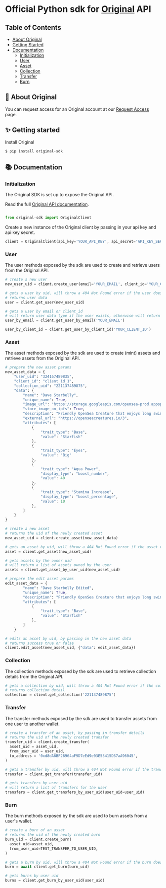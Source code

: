 # Official Python sdk for [Original](https://getoriginal.com) API

## Table of Contents

- [About Original](#-about-original)
- [Getting Started](#-getting-started)
- [Documentation](#-documentation)
  - [Initialization](#initialization)
  - [User](#user)
  - [Asset](#asset)
  - [Collection](#collection)
  - [Transfer](#transfer)
  - [Burn](#burn)

## 📝 About Original

You can request access for an Original account at our [Request Access](https://getoriginal.com/contact-us/) page.

## ✨ Getting started

Install Original

```bash
$ pip install original-sdk
```

## 📚 Documentation

### Initialization

The Original SDK is set up to expose the Original API.

Read the full [Original API documentation](https://docs.getoriginal.com).

```python

from original-sdk import OriginalClient

```

Create a new instance of the Original client by passing in your api key and api key secret.

```python
client = OriginalClient(api_key='YOUR_API_KEY', api_secret='API_KEY_SECRET')
```

### User

The user methods exposed by the sdk are used to create and retrieve users from the Original API.

```python
# create a new user
new_user_uid = client.create_user(email='YOUR_EMAIL', client_id='YOUR_CLIENT_ID' )

# gets a user by uid, will throw a 404 Not Found error if the user does not exist
# returns user data
user = client.get_user(new_user_uid)

# gets a user by email or client_id
# will return user data type if the user exists, otherwise will return null
user_by_email = client.get_user_by_email('YOUR_EMAIL')

user_by_client_id = client.get_user_by_client_id('YOUR_CLIENT_ID')
```

### Asset

The asset methods exposed by the sdk are used to create (mint) assets and retrieve assets from the Original API.

```python
# prepare the new asset params
new_asset_data = {
    "user_uid": "324167489835",
    "client_id": "client_id_1",
    "collection_uid": "221137489875",
    "data": {
        "name": "Dave Starbelly",
        "unique_name": True,
        "image_url": "https://storage.googleapis.com/opensea-prod.appspot.com/puffs/3.png",
        "store_image_on_ipfs": True,
        "description": "Friendly OpenSea Creature that enjoys long swims in the ocean.",
        "external_url": "https://openseacreatures.io/3",
        "attributes": [
            {
                "trait_type": "Base",
                "value": "Starfish"
            },
            {
                "trait_type": "Eyes",
                "value": "Big"
            },
            {
                "trait_type": "Aqua Power",
                "display_type": "boost_number",
                "value": 40
            },
            {
                "trait_type": "Stamina Increase",
                "display_type": "boost_percentage",
                "value": 10
            },
        ]
    }
}

# create a new asset
# returns the uid of the newly created asset
new_asset_uid = client.create_asset(new_asset_data)

# gets an asset by uid, will throw a 404 Not Found error if the asset does not exist
asset = client.get_asset(new_asset_uid)

# gets assets by the owner uid
# will return a list of assets owned by the user
assets = client.get_asset_by_user_uid(new_asset_uid)

# prepare the edit asset params
edit_asset_data = {
        "name": "Dave Starbelly Edited",
        "unique_name": True,
        "description": "Friendly OpenSea Creature that enjoys long swims in the ocean. Edited"
        "attributes": [
            {
                "trait_type": "Base",
                "value": "Starfish"
            },
        ]
    }

# edits an asset by uid, by passing in the new asset data
# returns success true or false
client.edit_asset(new_asset_uid, {"data": edit_asset_data})
```

### Collection

The collection methods exposed by the sdk are used to retrieve collection details from the Original API.

```python
# gets a collection by uid, will throw a 404 Not Found error if the collection does not exist
# returns collection detail
collection = client.get_collection('221137489875')
```

### Transfer

The transfer methods exposed by the sdk are used to transfer assets from one user to another wallet.

```python
# create a transfer of an asset, by passing in transfer details
# returns the uid of the newly created transfer
transfer_uid = client.create_transfer(
  asset_uid = asset_uid,
  from_user_uid = user_uid,
  to_address = '0xd8dA6BF26964aF9D7eEd9e03E53415D37aA96045',
)

# gets a transfer by uid, will throw a 404 Not Found error if the transfer does not exist
transfer = client.get_transfer(transfer_uid)

# gets transfers by user uid
# will return a list of transfers for the user
transfers = client.get_transfers_by_user_uid(user_uid=user_uid)
```

### Burn

The burn methods exposed by the sdk are used to burn assets from a user's wallet.

```python
# create a burn of an asset
# returns the uid of the newly created burn
burn_uid = client.create_burn(
  asset_uid=asset_uid,
  from_user_uid=TEST_TRANSFER_TO_USER_UID,
)

# gets a burn by uid, will throw a 404 Not Found error if the burn does not exist
burn = await client.get_burn(burn_uid)

# gets burns by user uid
burns = client.get_burn_by_user_uid(user_uid)
```

